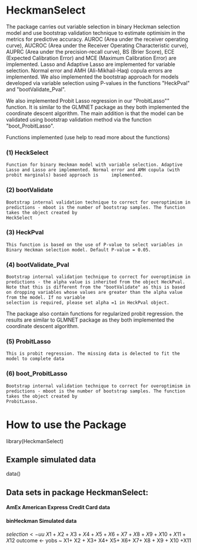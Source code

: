 # HeckmanSelect

The package carries out variable selection in binary Heckman selection model and use bootstrap validation technique to estimate optimisim in the metrics for predictive accuracy. AUROC (Area under the receiver operating curve), 
AUCROC (Area under the Receiver Operating Characteristic curve), AUPRC (Area under the precision-recall curve), BS (Brier Score), ECE (Expected Calibration Error) and MCE (Maximum Calibration Error) are implemented.
Lasso and Adaptive Lasso are implemented for variable selection. Normal error and AMH (Ali-Mikhail-Haq) copula errors are implemented. We also implemented the 
bootstrap approach for models developed via variable selection using P-values in the functions "HeckPval" and "bootValidate_Pval".

We also implemented Probit Lasso regression in our "ProbitLasso"" function. It is similar to the GLMNET package as they both implemented the coordinate descent
algorithm. The main addition is that the model can be validated using bootstrap validation method via the function "boot_ProbitLasso".

Functions implemented (use help to read more about the functions)
### (1) HeckSelect 
    Function for binary Heckman model with variable selection. Adaptive Lasso and Lasso are implemented. Normal error and AMH copula (with probit marginals) based approach is     implemented.
 
### (2) bootValidate
    Bootstrap internal validation technique to correct for overoptimism in predictions - mboot is the number of bootstrap samples. The function takes the object created by
    HeckSelect
 
### (3) HeckPval
    This function is based on the use of P-value to select variables in Binary Heckman selection model. Default P-value = 0.05. 
  
### (4) bootValidate_Pval
    Bootstrap internal validation technique to correct for overoptimism in predictions - the alpha value is inherited from the object HeckPval.
    Note that this is different from the "bootValidate" as this is based on dropping variables whose values are greater than the alpha value from the model. If no variable
    selection is required, please set alpha =1 in HeckPval object.
  

The package also contain functions for regularized probit regression. the results are similar to GLMNET package as they both implemented the coordinate descent algorithm.

### (5) ProbitLasso
    This is probit regression. The missing data is delected to fit the model to complete data
    
### (6) boot_ProbitLasso
    Bootstrap internal validation technique to correct for overoptimism in predictions - mboot is the number of bootstrap samples. The function takes the object created by 
    ProbitLasso.
    
# How to use the Package
 library(HeckmanSelect)
## Example simulated data
data()
## Data sets in package HeckmanSelect:
#### AmEx American Express Credit Card data
#### binHeckman Simulated data


$selection <- uu~ X1+ X2 + X3+ X4+ X5+ X6+ X7+ X8 + X9 + X10 +X11+X12$
outcome <- yobs ~ X1+ X2 + X3+ X4+ X5+ X6+ X7+ X8 + X9 + X10 +X11
